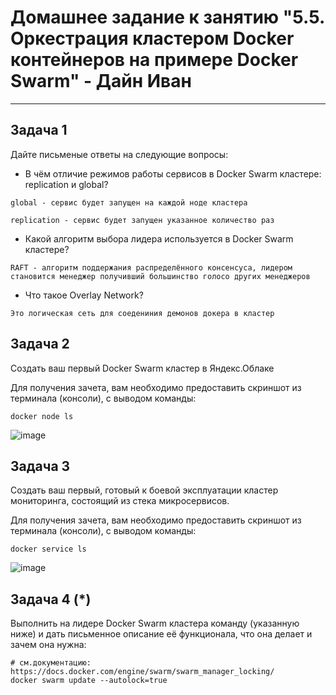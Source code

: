 # Домашнее задание к занятию "5.5. Оркестрация кластером Docker контейнеров на примере Docker Swarm" - Дайн Иван

---

## Задача 1

Дайте письменые ответы на следующие вопросы:

- В чём отличие режимов работы сервисов в Docker Swarm кластере: replication и global?

`global - сервис будет запущен на каждой ноде кластера`

`replication - сервис будет запущен указанное количество раз`
- Какой алгоритм выбора лидера используется в Docker Swarm кластере?

`RAFT - алгоритм поддержания распределённого консенсуса, лидером становится менеджер получивший большинство голосо других менеджеров`
- Что такое Overlay Network?

`Это логическая сеть для соедениния демонов докера в кластер`

## Задача 2

Создать ваш первый Docker Swarm кластер в Яндекс.Облаке

Для получения зачета, вам необходимо предоставить скриншот из терминала (консоли), с выводом команды:
```
docker node ls
```
![image](https://user-images.githubusercontent.com/93118042/152985851-6c6e6900-5b67-45c3-9322-0aace100a82e.png)


## Задача 3

Создать ваш первый, готовый к боевой эксплуатации кластер мониторинга, состоящий из стека микросервисов.

Для получения зачета, вам необходимо предоставить скриншот из терминала (консоли), с выводом команды:
```
docker service ls
```
![image](https://user-images.githubusercontent.com/93118042/152986079-d987cbd2-8cd1-4135-b8ac-cb240f9a5437.png)


## Задача 4 (*)

Выполнить на лидере Docker Swarm кластера команду (указанную ниже) и дать письменное описание её функционала, что она делает и зачем она нужна:
```
# см.документацию: https://docs.docker.com/engine/swarm/swarm_manager_locking/
docker swarm update --autolock=true
```

